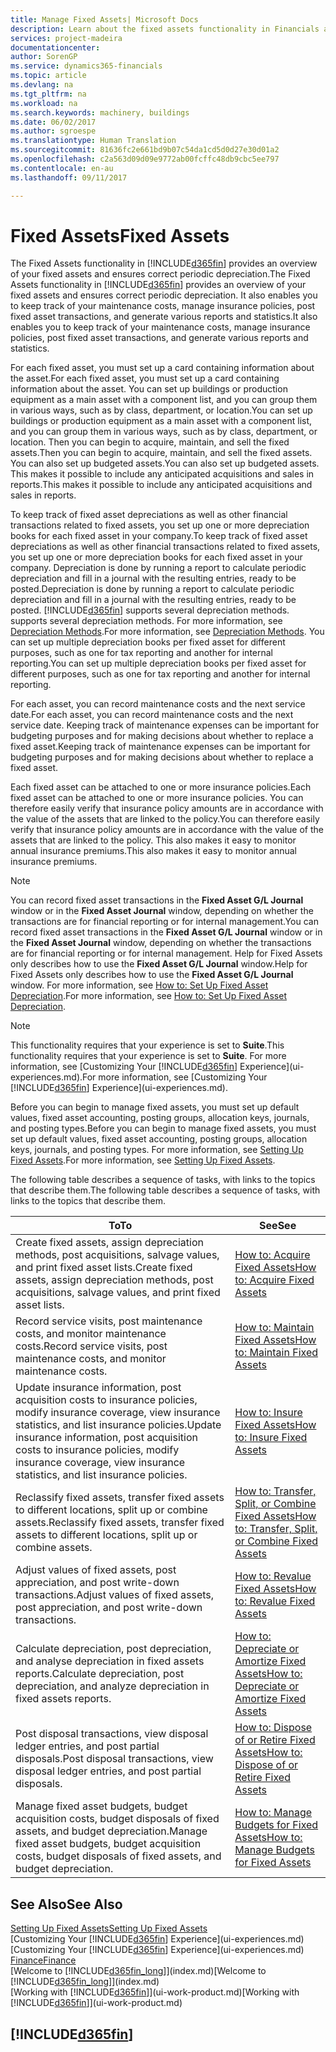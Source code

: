 ```yaml
---
title: Manage Fixed Assets| Microsoft Docs
description: Learn about the fixed assets functionality in Financials and get an overview of how to work with fixed assets.
services: project-madeira
documentationcenter: 
author: SorenGP
ms.service: dynamics365-financials
ms.topic: article
ms.devlang: na
ms.tgt_pltfrm: na
ms.workload: na
ms.search.keywords: machinery, buildings
ms.date: 06/02/2017
ms.author: sgroespe
ms.translationtype: Human Translation
ms.sourcegitcommit: 81636fc2e661bd9b07c54da1cd5d0d27e30d01a2
ms.openlocfilehash: c2a563d09d09e9772ab00fcffc48db9cbc5ee797
ms.contentlocale: en-au
ms.lasthandoff: 09/11/2017

---
```

# <a name="fixed-assets"></a><span data-ttu-id="899e2-103">Fixed Assets</span><span class="sxs-lookup"><span data-stu-id="899e2-103">Fixed Assets</span></span>
<span data-ttu-id="899e2-104">The Fixed Assets functionality in [!INCLUDE[d365fin](includes/d365fin_md.md)] provides an overview of your fixed assets and ensures correct periodic depreciation.</span><span class="sxs-lookup"><span data-stu-id="899e2-104">The Fixed Assets functionality in [!INCLUDE[d365fin](includes/d365fin_md.md)] provides an overview of your fixed assets and ensures correct periodic depreciation.</span></span> <span data-ttu-id="899e2-105">It also enables you to keep track of your maintenance costs, manage insurance policies, post fixed asset transactions, and generate various reports and statistics.</span><span class="sxs-lookup"><span data-stu-id="899e2-105">It also enables you to keep track of your maintenance costs, manage insurance policies, post fixed asset transactions, and generate various reports and statistics.</span></span>

<span data-ttu-id="899e2-106">For each fixed asset, you must set up a card containing information about the asset.</span><span class="sxs-lookup"><span data-stu-id="899e2-106">For each fixed asset, you must set up a card containing information about the asset.</span></span> <span data-ttu-id="899e2-107">You can set up buildings or production equipment as a main asset with a component list, and you can group them in various ways, such as by class, department, or location.</span><span class="sxs-lookup"><span data-stu-id="899e2-107">You can set up buildings or production equipment as a main asset with a component list, and you can group them in various ways, such as by class, department, or location.</span></span> <span data-ttu-id="899e2-108">Then you can begin to acquire, maintain, and sell the fixed assets.</span><span class="sxs-lookup"><span data-stu-id="899e2-108">Then you can begin to acquire, maintain, and sell the fixed assets.</span></span> <span data-ttu-id="899e2-109">You can also set up budgeted assets.</span><span class="sxs-lookup"><span data-stu-id="899e2-109">You can also set up budgeted assets.</span></span> <span data-ttu-id="899e2-110">This makes it possible to include any anticipated acquisitions and sales in reports.</span><span class="sxs-lookup"><span data-stu-id="899e2-110">This makes it possible to include any anticipated acquisitions and sales in reports.</span></span>

<span data-ttu-id="899e2-111">To keep track of fixed asset depreciations as well as other financial transactions related to fixed assets, you set up one or more depreciation books for each fixed asset in your company.</span><span class="sxs-lookup"><span data-stu-id="899e2-111">To keep track of fixed asset depreciations as well as other financial transactions related to fixed assets, you set up one or more depreciation books for each fixed asset in your company.</span></span> <span data-ttu-id="899e2-112">Depreciation is done by running a report to calculate periodic depreciation and fill in a journal with the resulting entries, ready to be posted.</span><span class="sxs-lookup"><span data-stu-id="899e2-112">Depreciation is done by running a report to calculate periodic depreciation and fill in a journal with the resulting entries, ready to be posted.</span></span> [!INCLUDE[d365fin](includes/d365fin_md.md)]<span data-ttu-id="899e2-113"> supports several depreciation methods.</span><span class="sxs-lookup"><span data-stu-id="899e2-113"> supports several depreciation methods.</span></span> <span data-ttu-id="899e2-114">For more information, see [Depreciation Methods](fa-depreciation-methods.md).</span><span class="sxs-lookup"><span data-stu-id="899e2-114">For more information, see [Depreciation Methods](fa-depreciation-methods.md).</span></span> <span data-ttu-id="899e2-115">You can set up multiple depreciation books per fixed asset for different purposes, such as one for tax reporting and another for internal reporting.</span><span class="sxs-lookup"><span data-stu-id="899e2-115">You can set up multiple depreciation books per fixed asset for different purposes, such as one for tax reporting and another for internal reporting.</span></span>

<span data-ttu-id="899e2-116">For each asset, you can record maintenance costs and the next service date.</span><span class="sxs-lookup"><span data-stu-id="899e2-116">For each asset, you can record maintenance costs and the next service date.</span></span> <span data-ttu-id="899e2-117">Keeping track of maintenance expenses can be important for budgeting purposes and for making decisions about whether to replace a fixed asset.</span><span class="sxs-lookup"><span data-stu-id="899e2-117">Keeping track of maintenance expenses can be important for budgeting purposes and for making decisions about whether to replace a fixed asset.</span></span>

<span data-ttu-id="899e2-118">Each fixed asset can be attached to one or more insurance policies.</span><span class="sxs-lookup"><span data-stu-id="899e2-118">Each fixed asset can be attached to one or more insurance policies.</span></span> <span data-ttu-id="899e2-119">You can therefore easily verify that insurance policy amounts are in accordance with the value of the assets that are linked to the policy.</span><span class="sxs-lookup"><span data-stu-id="899e2-119">You can therefore easily verify that insurance policy amounts are in accordance with the value of the assets that are linked to the policy.</span></span> <span data-ttu-id="899e2-120">This also makes it easy to monitor annual insurance premiums.</span><span class="sxs-lookup"><span data-stu-id="899e2-120">This also makes it easy to monitor annual insurance premiums.</span></span>

> [!NOTE]  
>   <span data-ttu-id="899e2-121">You can record fixed asset transactions in the **Fixed Asset G/L Journal** window or in the **Fixed Asset Journal** window, depending on whether the transactions are for financial reporting or for internal management.</span><span class="sxs-lookup"><span data-stu-id="899e2-121">You can record fixed asset transactions in the **Fixed Asset G/L Journal** window or in the **Fixed Asset Journal** window, depending on whether the transactions are for financial reporting or for internal management.</span></span> <span data-ttu-id="899e2-122">Help for Fixed Assets only describes how to use the **Fixed Asset G/L Journal** window.</span><span class="sxs-lookup"><span data-stu-id="899e2-122">Help for Fixed Assets only describes how to use the **Fixed Asset G/L Journal** window.</span></span> <span data-ttu-id="899e2-123">For more information, see [How to: Set Up Fixed Asset Depreciation](fa-how-setup-depreciation.md).</span><span class="sxs-lookup"><span data-stu-id="899e2-123">For more information, see [How to: Set Up Fixed Asset Depreciation](fa-how-setup-depreciation.md).</span></span>

> [!NOTE]  
>   <span data-ttu-id="899e2-124">This functionality requires that your experience is set to **Suite**.</span><span class="sxs-lookup"><span data-stu-id="899e2-124">This functionality requires that your experience is set to **Suite**.</span></span> <span data-ttu-id="899e2-125">For more information, see [Customizing Your [!INCLUDE[d365fin](includes/d365fin_md.md)] Experience](ui-experiences.md).</span><span class="sxs-lookup"><span data-stu-id="899e2-125">For more information, see [Customizing Your [!INCLUDE[d365fin](includes/d365fin_md.md)] Experience](ui-experiences.md).</span></span>

<span data-ttu-id="899e2-126">Before you can begin to manage fixed assets, you must set up default values, fixed asset accounting, posting groups, allocation keys, journals, and posting types.</span><span class="sxs-lookup"><span data-stu-id="899e2-126">Before you can begin to manage fixed assets, you must set up default values, fixed asset accounting, posting groups, allocation keys, journals, and posting types.</span></span> <span data-ttu-id="899e2-127">For more information, see [Setting Up Fixed Assets](fa-setup.md).</span><span class="sxs-lookup"><span data-stu-id="899e2-127">For more information, see [Setting Up Fixed Assets](fa-setup.md).</span></span>

<span data-ttu-id="899e2-128">The following table describes a sequence of tasks, with links to the topics that describe them.</span><span class="sxs-lookup"><span data-stu-id="899e2-128">The following table describes a sequence of tasks, with links to the topics that describe them.</span></span>

| <span data-ttu-id="899e2-129">To</span><span class="sxs-lookup"><span data-stu-id="899e2-129">To</span></span> | <span data-ttu-id="899e2-130">See</span><span class="sxs-lookup"><span data-stu-id="899e2-130">See</span></span> |
| --- | --- |
| <span data-ttu-id="899e2-131">Create fixed assets, assign depreciation methods, post acquisitions, salvage values, and print fixed asset lists.</span><span class="sxs-lookup"><span data-stu-id="899e2-131">Create fixed assets, assign depreciation methods, post acquisitions, salvage values, and print fixed asset lists.</span></span> |[<span data-ttu-id="899e2-132">How to: Acquire Fixed Assets</span><span class="sxs-lookup"><span data-stu-id="899e2-132">How to: Acquire Fixed Assets</span></span>](fa-how-acquire.md) |
| <span data-ttu-id="899e2-133">Record service visits, post maintenance costs, and monitor maintenance costs.</span><span class="sxs-lookup"><span data-stu-id="899e2-133">Record service visits, post maintenance costs, and monitor maintenance costs.</span></span> |[<span data-ttu-id="899e2-134">How to: Maintain Fixed Assets</span><span class="sxs-lookup"><span data-stu-id="899e2-134">How to: Maintain Fixed Assets</span></span>](fa-how-maintain.md) |
| <span data-ttu-id="899e2-135">Update insurance information, post acquisition costs to insurance policies, modify insurance coverage, view insurance statistics, and list insurance policies.</span><span class="sxs-lookup"><span data-stu-id="899e2-135">Update insurance information, post acquisition costs to insurance policies, modify insurance coverage, view insurance statistics, and list insurance policies.</span></span> |[<span data-ttu-id="899e2-136">How to: Insure Fixed Assets</span><span class="sxs-lookup"><span data-stu-id="899e2-136">How to: Insure Fixed Assets</span></span>](fa-how-insure.md) |
| <span data-ttu-id="899e2-137">Reclassify fixed assets, transfer fixed assets to different locations, split up or combine assets.</span><span class="sxs-lookup"><span data-stu-id="899e2-137">Reclassify fixed assets, transfer fixed assets to different locations, split up or combine assets.</span></span> |[<span data-ttu-id="899e2-138">How to: Transfer, Split, or Combine Fixed Assets</span><span class="sxs-lookup"><span data-stu-id="899e2-138">How to: Transfer, Split, or Combine Fixed Assets</span></span>](fa-how-trans-split-combine.md) |
| <span data-ttu-id="899e2-139">Adjust values of fixed assets, post appreciation, and post write-down transactions.</span><span class="sxs-lookup"><span data-stu-id="899e2-139">Adjust values of fixed assets, post appreciation, and post write-down transactions.</span></span> |[<span data-ttu-id="899e2-140">How to: Revalue Fixed Assets</span><span class="sxs-lookup"><span data-stu-id="899e2-140">How to: Revalue Fixed Assets</span></span>](fa-how-revalue.md) |
| <span data-ttu-id="899e2-141">Calculate depreciation, post depreciation, and analyse depreciation in fixed assets reports.</span><span class="sxs-lookup"><span data-stu-id="899e2-141">Calculate depreciation, post depreciation, and  analyze depreciation in fixed assets reports.</span></span> |[<span data-ttu-id="899e2-142">How to: Depreciate or Amortize Fixed Assets</span><span class="sxs-lookup"><span data-stu-id="899e2-142">How to: Depreciate or Amortize Fixed Assets</span></span>](fa-how-depreciate-amortize.md) |
| <span data-ttu-id="899e2-143">Post disposal transactions, view disposal ledger entries, and post partial disposals.</span><span class="sxs-lookup"><span data-stu-id="899e2-143">Post disposal transactions, view disposal ledger entries, and post partial disposals.</span></span> |[<span data-ttu-id="899e2-144">How to: Dispose of or Retire Fixed Assets</span><span class="sxs-lookup"><span data-stu-id="899e2-144">How to: Dispose of or Retire Fixed Assets</span></span>](fa-how-dispose-retire.md) |
| <span data-ttu-id="899e2-145">Manage fixed asset budgets, budget acquisition costs, budget disposals of fixed assets, and budget depreciation.</span><span class="sxs-lookup"><span data-stu-id="899e2-145">Manage fixed asset budgets, budget acquisition costs, budget disposals of fixed assets, and budget depreciation.</span></span> |[<span data-ttu-id="899e2-146">How to: Manage Budgets for Fixed Assets</span><span class="sxs-lookup"><span data-stu-id="899e2-146">How to: Manage Budgets for Fixed Assets</span></span>](fa-how-manage-budgets.md) |

## <a name="see-also"></a><span data-ttu-id="899e2-147">See Also</span><span class="sxs-lookup"><span data-stu-id="899e2-147">See Also</span></span>
[<span data-ttu-id="899e2-148">Setting Up Fixed Assets</span><span class="sxs-lookup"><span data-stu-id="899e2-148">Setting Up Fixed Assets</span></span>](fa-setup.md)  
<span data-ttu-id="899e2-149">[Customizing Your [!INCLUDE[d365fin](includes/d365fin_md.md)] Experience](ui-experiences.md)</span><span class="sxs-lookup"><span data-stu-id="899e2-149">[Customizing Your [!INCLUDE[d365fin](includes/d365fin_md.md)] Experience](ui-experiences.md)</span></span>  
[<span data-ttu-id="899e2-150">Finance</span><span class="sxs-lookup"><span data-stu-id="899e2-150">Finance</span></span>](finance.md)  
<span data-ttu-id="899e2-151">[Welcome to [!INCLUDE[d365fin_long](includes/d365fin_long_md.md)]](index.md)</span><span class="sxs-lookup"><span data-stu-id="899e2-151">[Welcome to [!INCLUDE[d365fin_long](includes/d365fin_long_md.md)]](index.md)</span></span>  
<span data-ttu-id="899e2-152">[Working with [!INCLUDE[d365fin](includes/d365fin_md.md)]](ui-work-product.md)</span><span class="sxs-lookup"><span data-stu-id="899e2-152">[Working with [!INCLUDE[d365fin](includes/d365fin_md.md)]](ui-work-product.md)</span></span>

## [!INCLUDE[d365fin](includes/free_trial_md.md)]
